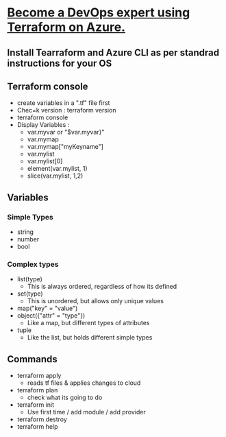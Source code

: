 # [Become a DevOps expert using Terraform on Azure.](https://sparknz.udemy.com/course/terraform-on-azure/learn/lecture/17131278#overview)

## Install Tearraform and Azure CLI as per standrad instructions for your OS

## Terraform console
- create variables in a ".tf" file first
- Chec=k version : terraform version
- terraform console
- Display Variables : 
    - var.myvar or "$var.myvar}"
    - var.mymap
    - var.mymap["myKeyname"]
    - var.mylist
    - var.mylist[0]
    - element(var.mylist, 1)
    - slice(var.mylist, 1,2)

## Variables
### Simple Types
- string
- number
- bool
### Complex types
- list(type)
    - This is always ordered, regardless of how its defined
- set(type)
    - This is unordered, but allows only unique values
- map("key" = "value")
- object({"attr" = "type"})
    - Like a map, but different types of attributes
- tuple
    - Like the list, but holds different simple types

## Commands
- terraform apply
    - reads tf files & applies changes to cloud
- terraform plan
    - check what its going to do
- terraform init
    - Use first time / add module / add provider
- terraform destroy
- terraform help
